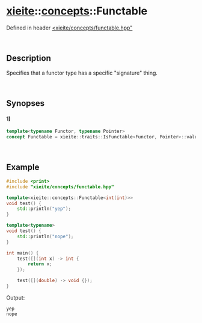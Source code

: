 # [xieite](../../xieite.md)\:\:[concepts](../../concepts.md)\:\:Functable
Defined in header [<xieite/concepts/functable.hpp"](../../../include/xieite/concepts/functable.hpp)

&nbsp;

## Description
Specifies that a functor type has a specific "signature" thing.

&nbsp;

## Synopses
#### 1)
```cpp
template<typename Functor, typename Pointer>
concept Functable = xieite::traits::IsFunctable<Functor, Pointer>::value;
```

&nbsp;

## Example
```cpp
#include <print>
#include "xieite/concepts/functable.hpp"

template<xieite::concepts::Functable<int(int)>>
void test() {
    std::println("yep");
}

template<typename>
void test() {
    std::println("nope");
}

int main() {
    test([](int x) -> int {
        return x;
    });

    test([](double) -> void {});
}
```
Output:
```
yep
nope
```
